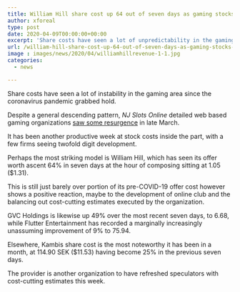 ```yaml
---
title: William Hill share cost up 64 out of seven days as gaming stocks rise
author: xforeal 
type: post
date: 2020-04-09T00:00:00+00:00
excerpt: 'Share costs have seen a lot of unpredictability in the gaming division since the coronavirus pandemic took hold '
url: /william-hill-share-cost-up-64-out-of-seven-days-as-gaming-stocks-rise/
image : images/news/2020/04/williamhillrevenue-1-1.jpg
categories:
  - news

---
```

Share costs have seen a lot of instability in the gaming area since the coronavirus pandemic grabbed hold. 

Despite a general descending pattern, _NJ Slots Online_ detailed web based gaming organizations [saw some resurgence][1] in late March. 

It has been another productive week at stock costs inside the part, with a few firms seeing twofold digit development. 

Perhaps the most striking model is William Hill, which has seen its offer worth ascent 64&percnt; in seven days at the hour of composing sitting at 1.05 ($1.31). 

This is still just barely over portion of its pre-COVID-19 offer cost however shows a positive reaction, maybe to the development of online club and the balancing out cost-cutting estimates executed by the organization. 

GVC Holdings is likewise up 49&percnt; over the most recent seven days, to 6.68, while Flutter Entertainment has recorded a marginally increasingly unassuming improvement of 9&percnt; to 75.94. 

Elsewhere, Kambis share cost is the most noteworthy it has been in a month, at 114.90 SEK ($11.53) having become 25&percnt; in the previous seven days. 

The provider is another organization to have refreshed speculators with cost-cutting estimates this week.

 [1]: #
